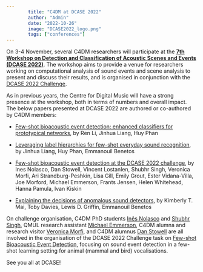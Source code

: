 ```yaml
---
        title: "C4DM at DCASE 2022"
        author: "Admin"
        date: "2022-10-26"
        image: "DCASE2022_logo.png"
        tags: ["conferences"]
---
```


<p><a href="https://dcase.community/workshop2022/"></a></p>

On 3-4 November, several C4DM researchers will participate at the <b>[7th Workshop on Detection and Classification of Acoustic Scenes and Events (DCASE 2022)](https://dcase.community/workshop2022/)</b>.  The workshop aims to provide a venue for researchers working on computational analysis of sound events and scene analysis to present and discuss their results, and is organised in conjunction with the [DCASE 2022 Challenge](https://dcase.community/challenge2022/).

As in previous years, the Centre for Digital Music will have a strong presence at the workshop, both in terms of numbers and overall impact. The below papers presented at DCASE 2022 are authored or co-authored by C4DM members:

* [Few-shot bioacoustic event detection: enhanced classifiers for prototypical networks](https://qmro.qmul.ac.uk/xmlui/handle/123456789/82125), by Ren Li, Jinhua Liang, Huy Phan

* [Leveraging label hierarchies for few-shot everyday sound recognition](https://qmro.qmul.ac.uk/xmlui/handle/123456789/82109), by Jinhua Liang, Huy Phan, Emmanouil Benetos

* [Few-shot bioacoustic event detection at the DCASE 2022 challenge](https://arxiv.org/abs/2207.07911), by Ines Nolasco, Dan Stowell, Vincent Lostanlen, Shubhr Singh, Veronica Morfi, Ari Strandburg-Peshkin, Lisa Gill, Emily Grout, Ester Vidana-Villa, Joe Morford, Michael Emmerson, Frants Jensen, Helen Whitehead, Hanna Pamula, Ivan Kiskin

* [Explaining the decisions of anomalous sound detectors](https://www.turing.ac.uk/research/publications/explaining-decisions-anomalous-sound-detectors), by Kimberly T. Mai, Toby Davies, Lewis D. Griffin, Emmanouil Benetos

On challenge organisation, C4DM PhD students [Inês Nolasco](https://scholar.google.com/citations?user=C1jftogAAAAJ) and [Shubhr Singh](http://eecs.qmul.ac.uk/profiles/singhshubhr.html), QMUL research assistant [Michael Emmerson](https://www.qmul.ac.uk/sbbs/staff/michael-emmerson.html), C4DM alumna and research visitor [Veronica Morfi](https://scholar.google.com/citations?user=8izRvu4AAAAJ), and C4DM alumnus [Dan Stowell](http://www.mcld.co.uk/research/) are all involved in the organisation of the DCASE 2022 Challenge task on [Few-shot Bioacoustic Event Detection](https://dcase.community/challenge2022/task-few-shot-bioacoustic-event-detection), focusing on sound event detection in a few-shot learning setting for animal (mammal and bird) vocalisations.

See you all at DCASE!
